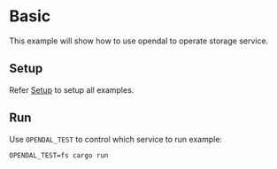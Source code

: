 # Basic

This example will show how to use opendal to operate storage service.

## Setup

Refer [Setup](../README.md) to setup all examples.

## Run

Use `OPENDAL_TEST` to control which service to run example:

```shell
OPENDAL_TEST=fs cargo run
```